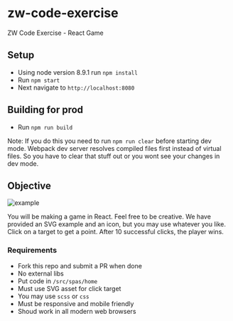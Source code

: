 # zw-code-exercise
ZW Code Exercise - React Game

## Setup
* Using node version 8.9.1 run `npm install`
* Run `npm start`
* Next navigate to `http://localhost:8080`


## Building for prod
* Run `npm run build`

Note: If you do this you need to run `npm run clear` before starting dev mode. Webpack dev server resolves compiled files first instead of virtual files. So you have to clear that stuff out or you wont see your changes in dev mode.


## Objective
![example](https://i.gyazo.com/0da250886a33734abb0b41f22e29c1b3.gif)

You will be making a game in React. Feel free to be creative. We have provided an SVG example and an icon, but you may use whatever you like. Click on a target to get a point. After 10 successful clicks, the player wins.

### Requirements
* Fork this repo and submit a PR when done
* No external libs
* Put code in `/src/spas/home`
* Must use SVG asset for click target
* You may use `scss` or `css`
* Must be responsive and mobile friendly
* Shoud work in all modern web browsers